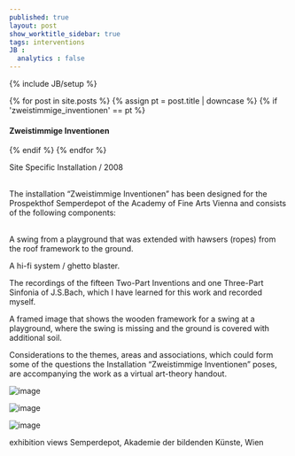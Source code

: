 ```yaml
---
published: true
layout: post
show_worktitle_sidebar: true
tags: interventions
JB :
  analytics : false
---
```


{% include JB/setup %}

<div class="container-parent">
<div class="container-narrow-right">
{% for post in site.posts %}
	{% assign pt = post.title | downcase %}
	{% if 'zweistimmige_inventionen' == pt %}
<h4><a href="{{ BASE_PATH }}{{ post.url }}"></a>Zweistimmige Inventionen</h4>
	{% endif %}
{% endfor %}





<p>
Site Specific Installation / 2008<br /><br />

The installation “Zweistimmige Inventionen” has been designed for the Prospekthof Semperdepot of the Academy of Fine Arts Vienna and consists of the following components:<br /><br />

A swing from a playground that was extended with hawsers (ropes) from the roof framework to the ground.<br />

A hi-fi system / ghetto blaster.<br />

The recordings of the fifteen Two-Part Inventions and one Three-Part Sinfonia of J.S.Bach, which I have learned for this work and recorded myself.<br />

A framed image that shows the wooden framework for a swing at a playground, where the swing is missing and the ground is covered with additional soil.<br />

Considerations to the themes, areas and associations, which could form some of the questions the Installation “Zweistimmige Inventionen” poses, are accompanying the work as a virtual art-theory handout.<br />
</p>
</div>


<div class="container-narrow-left">
<img src="{{ site.url }}/images/schaukel1.jpg" alt="image">
<p></p>
<img src="{{ site.url }}/images/schaukel2.jpg" alt="image">
<p></p>
<img src="{{ site.url }}/images/schaukel3.jpg" alt="image">
<p>exhibition views Semperdepot, Akademie der bildenden Künste, Wien</p>

</div>
</div>
